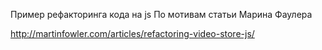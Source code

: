Пример рефакторинга кода на js
По мотивам статьи Марина Фаулера

http://martinfowler.com/articles/refactoring-video-store-js/